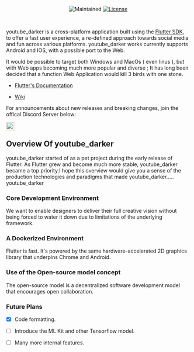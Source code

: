 
<p  align="center">

<img  src="https://img.shields.io/maintenance/yes/2020?style=for-the-badge"  alt="Maintained">
<a  href="https://github.com/adeolaex/youtube_darker/blob/master/LICENSE"><img  src="https://img.shields.io/cran/l/devtools?color=blue&label=LICENSE&style=for-the-badge"  alt="License"></a>

</p>

<br>

  

youtube_darker is a cross-platform application built using the [Flutter SDK](https://flutter.dev), to offer a fast user experience, a re-defined approach towards social media and fun across various platforms. youtube_darker works currently supports Android and IOS, with a possible port to the Web. 

It would be possible to target both Windows and MacOs ( even linus ), but with Web apps becoming much more popular and diverse ; It has long been decided that a function Web Application would kill 3 birds with one stone.

  
  

  

*  [Flutter's Documentation](https://flutter.dev/get-started/)

*  [Wiki](https://github.com/adeolaex/youtube_darker/wiki)

  
  

For announcements about new releases and breaking changes, join the offical Discord Server below:

[<img align="left" alt="codeSTACKr | Instagram" width="22px" src="https://cdn.jsdelivr.net/npm/simple-icons@3.4.0/icons/discord.svg" />][discord]

<br/>

  

## Overview Of youtube_darker

  

youtube_darker started of as a pet project during the early release of Flutter. As Flutter grew and become much more stable, youtube_darker became a top priority.I hope this overview would give you a sense of the production technologies and paradigms that made youtube_darker..... youtube_darker

  

### Core Development Environment

  

We want to enable designers to deliver their full creative vision without being
forced to water it down due to limitations of the underlying framework.

  

### A Dockerized Environment

  

Flutter is fast. It's powered by the same hardware-accelerated 2D graphics
library that underpins Chrome and Android.

  

### Use of the Open-source model concept

  

The open-source model is a decentralized software development model that encourages open collaboration.

  
### Future Plans
- [x] Code formatting.
- [ ] Introduce the ML Kit and other Tensorflow model.
- [ ] Many more internal features.
  
  
  
  

[discord]: https://discord.gg/cHMRBNT
[`MorphingAppBar`]: https://pub.dev/documentation/swipeable_page_route/latest/swipeable_page_route/MorphingAppBar-class.html

<!-- # [![Flutter logo][]][flutter.dev] -->

<!-- [Discord Server](https://groups.google.com/forum/#!forum/flutter-announce). -->
